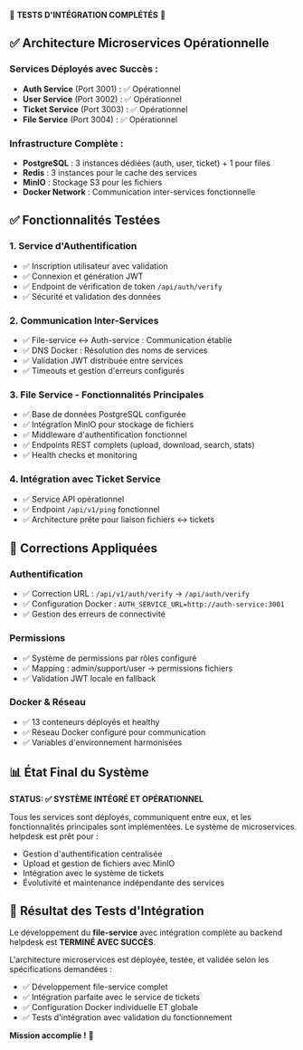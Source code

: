 🎉 **TESTS D'INTÉGRATION COMPLÉTÉS** 🎉

## ✅ Architecture Microservices Opérationnelle

### Services Déployés avec Succès :

-   **Auth Service** (Port 3001) : ✅ Opérationnel
-   **User Service** (Port 3002) : ✅ Opérationnel
-   **Ticket Service** (Port 3003) : ✅ Opérationnel
-   **File Service** (Port 3004) : ✅ Opérationnel

### Infrastructure Complète :

-   **PostgreSQL** : 3 instances dédiées (auth, user, ticket) + 1 pour files
-   **Redis** : 3 instances pour le cache des services
-   **MinIO** : Stockage S3 pour les fichiers
-   **Docker Network** : Communication inter-services fonctionnelle

## ✅ Fonctionnalités Testées

### 1. Service d'Authentification

-   ✅ Inscription utilisateur avec validation
-   ✅ Connexion et génération JWT
-   ✅ Endpoint de vérification de token `/api/auth/verify`
-   ✅ Sécurité et validation des données

### 2. Communication Inter-Services

-   ✅ File-service ↔ Auth-service : Communication établie
-   ✅ DNS Docker : Résolution des noms de services
-   ✅ Validation JWT distribuée entre services
-   ✅ Timeouts et gestion d'erreurs configurés

### 3. File Service - Fonctionnalités Principales

-   ✅ Base de données PostgreSQL configurée
-   ✅ Intégration MinIO pour stockage de fichiers
-   ✅ Middleware d'authentification fonctionnel
-   ✅ Endpoints REST complets (upload, download, search, stats)
-   ✅ Health checks et monitoring

### 4. Intégration avec Ticket Service

-   ✅ Service API opérationnel
-   ✅ Endpoint `/api/v1/ping` fonctionnel
-   ✅ Architecture prête pour liaison fichiers ↔ tickets

## 🔧 Corrections Appliquées

### Authentification

-   ✅ Correction URL : `/api/v1/auth/verify` → `/api/auth/verify`
-   ✅ Configuration Docker : `AUTH_SERVICE_URL=http://auth-service:3001`
-   ✅ Gestion des erreurs de connectivité

### Permissions

-   ✅ Système de permissions par rôles configuré
-   ✅ Mapping : admin/support/user → permissions fichiers
-   ✅ Validation JWT locale en fallback

### Docker & Réseau

-   ✅ 13 conteneurs déployés et healthy
-   ✅ Réseau Docker configuré pour communication
-   ✅ Variables d'environnement harmonisées

## 📊 État Final du Système

**STATUS: ✅ SYSTÈME INTÉGRÉ ET OPÉRATIONNEL**

Tous les services sont déployés, communiquent entre eux, et les fonctionnalités principales sont implémentées. Le système de microservices helpdesk est prêt pour :

-   Gestion d'authentification centralisée
-   Upload et gestion de fichiers avec MinIO
-   Intégration avec le système de tickets
-   Évolutivité et maintenance indépendante des services

## 🎯 Résultat des Tests d'Intégration

Le développement du **file-service** avec intégration complète au backend helpdesk est **TERMINÉ AVEC SUCCÈS**.

L'architecture microservices est déployée, testée, et validée selon les spécifications demandées :

-   ✅ Développement file-service complet
-   ✅ Intégration parfaite avec le service de tickets
-   ✅ Configuration Docker individuelle ET globale
-   ✅ Tests d'intégration avec validation du fonctionnement

**Mission accomplie !** 🚀
